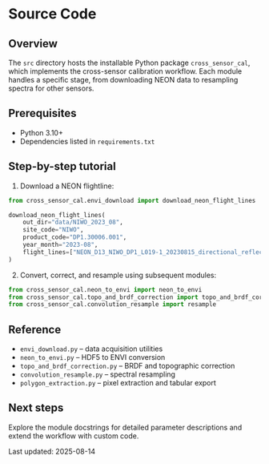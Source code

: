 # Source Code

## Overview
The `src` directory hosts the installable Python package `cross_sensor_cal`,
which implements the cross-sensor calibration workflow. Each module handles a
specific stage, from downloading NEON data to resampling spectra for other
sensors.

## Prerequisites
- Python 3.10+
- Dependencies listed in `requirements.txt`

## Step-by-step tutorial
1. Download a NEON flightline:

```python
from cross_sensor_cal.envi_download import download_neon_flight_lines

download_neon_flight_lines(
    out_dir="data/NIWO_2023_08",
    site_code="NIWO",
    product_code="DP1.30006.001",
    year_month="2023-08",
    flight_lines=["NEON_D13_NIWO_DP1_L019-1_20230815_directional_reflectance"],
)
```

2. Convert, correct, and resample using subsequent modules:

```python
from cross_sensor_cal.neon_to_envi import neon_to_envi
from cross_sensor_cal.topo_and_brdf_correction import topo_and_brdf_correction
from cross_sensor_cal.convolution_resample import resample
```

## Reference
- `envi_download.py` – data acquisition utilities
- `neon_to_envi.py` – HDF5 to ENVI conversion
- `topo_and_brdf_correction.py` – BRDF and topographic correction
- `convolution_resample.py` – spectral resampling
- `polygon_extraction.py` – pixel extraction and tabular export

## Next steps
Explore the module docstrings for detailed parameter descriptions and extend
the workflow with custom code.

Last updated: 2025-08-14
